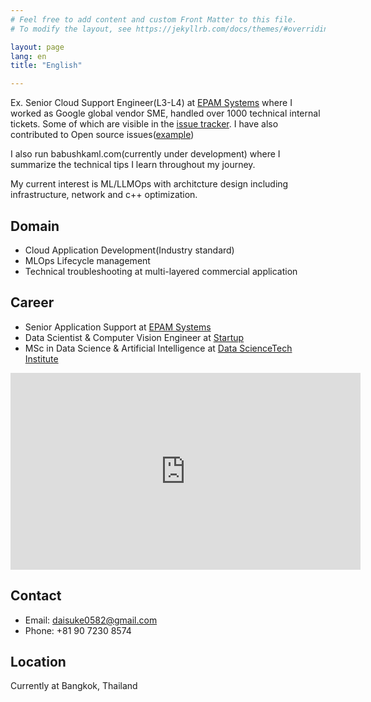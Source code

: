 ```yaml
---
# Feel free to add content and custom Front Matter to this file.
# To modify the layout, see https://jekyllrb.com/docs/themes/#overriding-theme-defaults

layout: page
lang: en
title: "English"

---
```



Ex. Senior Cloud Support Engineer(L3-L4) at [EPAM Systems](https://www.epam.com/) where I worked as Google global vendor SME, handled over 1000 technical internal tickets. Some of which are visible in the [issue tracker](https://issuetracker.google.com/issues?q=kuwabara@google.com%20). I have also contributed to Open source issues([example](https://github.com/GoogleCloudPlatform/vertex-ai-samples/issues/2600))

I also run babushkaml.com(currently under development) where I summarize the technical tips I learn throughout my journey.

My current interest is ML/LLMOps with architcture design including infrastructure, network and c++ optimization.

## Domain
- Cloud Application Development(Industry standard)
- MLOps Lifecycle management
- Technical troubleshooting at multi-layered commercial application

## Career

- Senior Application Support at [EPAM Systems](https://www.epam.com/)
- Data Scientist & Computer Vision Engineer at [Startup](https://datafluct.com/)
- MSc in Data Science & Artificial Intelligence at [Data ScienceTech Institute](https://www.datasciencetech.institute/)

<iframe width="560" height="315" src="https://www.youtube.com/embed/RuatqthpLAs" title="YouTube video player" frameborder="0" allow="accelerometer; autoplay; clipboard-write; encrypted-media; gyroscope; picture-in-picture" allowfullscreen></iframe>

## Contact
- Email: daisuke0582@gmail.com
- Phone: +81 90 7230 8574

## Location
Currently at Bangkok, Thailand